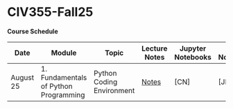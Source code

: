 # CIV355-Fall25


**Course Schedule**

|Date          |Module          |Topic        |Lecture Notes    |Jupyter Notebooks   |Colab Notebooks      
| -------------|----------------|-------------|------------|------------|------------|
|August 25       |1. Fundamentals of Python Programming   |Python Coding Environment|[Notes](https://github.com/SBU-r/CIV355-Fall25/blob/main/Lecture%20Notes/Module%201.pdf?raw=true)| [CN]| [JN]|

 


